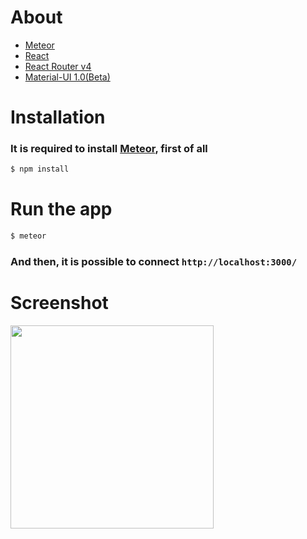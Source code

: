 # About

* [Meteor](https://www.meteor.com/)
* [React](https://github.com/facebook/react)
* [React Router v4](https://github.com/ReactTraining/react-router)
* [Material-UI 1.0(Beta)](https://material-ui-1dab0.firebaseapp.com/)


# Installation

### **It is required to install [Meteor](https://www.meteor.com/install), first of all**
 
```bash
$ npm install
```

# Run the app

```bash
$ meteor
```

### And then, it is possible to connect `http://localhost:3000/`

# Screenshot

<img src="https://user-images.githubusercontent.com/10165823/30031443-6ddb73e2-91cc-11e7-8e75-bc8de06e0222.gif" width="325">

